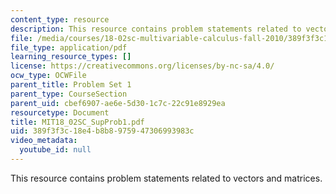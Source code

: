 ```yaml
---
content_type: resource
description: This resource contains problem statements related to vectors and matrices.
file: /media/courses/18-02sc-multivariable-calculus-fall-2010/389f3f3c18e4b8b8975947306993983c_MIT18_02SC_SupProb1.pdf
file_type: application/pdf
learning_resource_types: []
license: https://creativecommons.org/licenses/by-nc-sa/4.0/
ocw_type: OCWFile
parent_title: Problem Set 1
parent_type: CourseSection
parent_uid: cbef6907-ae6e-5d30-1c7c-22c91e8929ea
resourcetype: Document
title: MIT18_02SC_SupProb1.pdf
uid: 389f3f3c-18e4-b8b8-9759-47306993983c
video_metadata:
  youtube_id: null
---
```

This resource contains problem statements related to vectors and matrices.